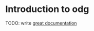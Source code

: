# Introduction to odg

TODO: write [great documentation](http://jacobian.org/writing/what-to-write/)
